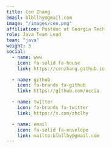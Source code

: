 ```yaml
---
title: Cen Zhang
email: blbllhy@gmail.com
image: "/images/cen.png"
affiliation: Postdoc at Georgia Tech
role: Java Team Lead
team: "java"
weight: 3
social:
  - name: www
    icon: fa-solid fa-house
    link: https://cenzhang.github.io

  - name: github
    icon: fa-brands fa-github
    link: https://github.com/occia

  - name: twitter
    icon: fa-brands fa-twitter
    link: https://x.com/zhclhy

  - name: email
    icon: fa-solid fa-envelope
    link: mailto:blbllhy@gmail.com
---
```

